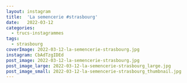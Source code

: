 ```yaml
---
layout: instagram
title:  'La semencerie #strasbourg'
date:   2022-03-12
categories: 
  - trucs-instagrammes
tags:
  - strasbourg
coverImage: 2022-03-12-la-semencerie-strasbourg.jpg
instagram: CbAdTzgIDEd
post_image: 2022-03-12-la-semencerie-strasbourg.jpg
post_image_large: 2022-03-12-la-semencerie-strasbourg_large.jpg
post_image_small: 2022-03-12-la-semencerie-strasbourg_thumbnail.jpg
---
```



